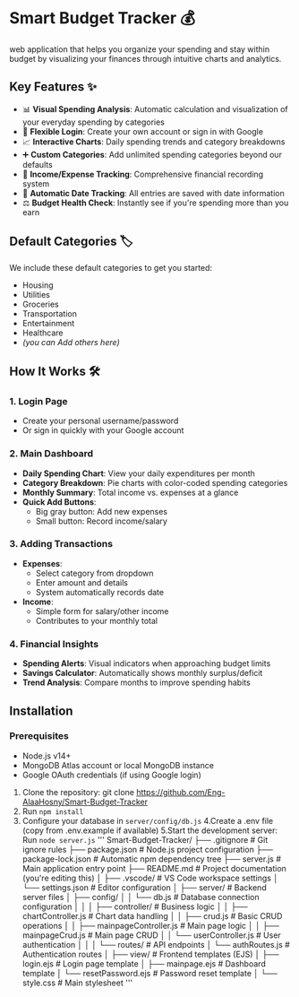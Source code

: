 # Smart Budget Tracker 💰
 web application that helps you organize your spending and stay within budget by visualizing your finances through intuitive charts and analytics.

## Key Features ✨

- 📊 **Visual Spending Analysis**: Automatic calculation and visualization of your everyday spending by categories
- 🔐 **Flexible Login**: Create your own account or sign in with Google
- 📈 **Interactive Charts**: Daily spending trends and category breakdowns
- ➕ **Custom Categories**: Add unlimited spending categories beyond our defaults
- 💸 **Income/Expense Tracking**: Comprehensive financial recording system
- 📅 **Automatic Date Tracking**: All entries are saved with date information
- ⚖️ **Budget Health Check**: Instantly see if you're spending more than you earn

## Default Categories 🏷️
We include these default categories to get you started:
- Housing
- Utilities
- Groceries
- Transportation
- Entertainment
- Healthcare
- *(you can Add others here)*

## How It Works 🛠️

### 1. Login Page
- Create your personal username/password
- Or sign in quickly with your Google account

### 2. Main Dashboard
- **Daily Spending Chart**: View your daily expenditures per month
- **Category Breakdown**: Pie charts with color-coded spending categories
- **Monthly Summary**: Total income vs. expenses at a glance
- **Quick Add Buttons**:
  - Big gray button: Add new expenses
  - Small button: Record income/salary

### 3. Adding Transactions
- **Expenses**:
  - Select category from dropdown
  - Enter amount and details
  - System automatically records date
- **Income**:
  - Simple form for salary/other income
  - Contributes to your monthly total

### 4. Financial Insights
- **Spending Alerts**: Visual indicators when approaching budget limits
- **Savings Calculator**: Automatically shows monthly surplus/deficit
- **Trend Analysis**: Compare months to improve spending habits




## Installation

### Prerequisites
- Node.js v14+
- MongoDB Atlas account or local MongoDB instance
- Google OAuth credentials (if using Google login)

1. Clone the repository: git clone https://github.com/Eng-AlaaHosny/Smart-Budget-Tracker
2. Run `npm install`
3. Configure your database in `server/config/db.js`
4.Create a .env file (copy from .env.example if available)
5.Start the development server:
 Run `node server.js`
'''
Smart-Budget-Tracker/
├── .gitignore                 # Git ignore rules
├── package.json               # Node.js project configuration
├── package-lock.json          # Automatic npm dependency tree
├── server.js                  # Main application entry point
├── README.md                  # Project documentation (you're editing this)
│
├── .vscode/                   # VS Code workspace settings
│   └── settings.json          # Editor configuration
│
├── server/                    # Backend server files
│   ├── config/
│   │   └── db.js              # Database connection configuration
│   │
│   ├── controller/            # Business logic
│   │   ├── chartController.js # Chart data handling
│   │   ├── crud.js            # Basic CRUD operations
│   │   ├── mainpageController.js # Main page logic
│   │   ├── mainpageCrud.js    # Main page CRUD
│   │   └── userController.js  # User authentication
│   │
│   └── routes/                # API endpoints
│       └── authRoutes.js      # Authentication routes
│
├── view/                      # Frontend templates (EJS)
│   ├── login.ejs              # Login page template
│   ├── mainpage.ejs           # Dashboard template
│   └── resetPassword.ejs      # Password reset template
│
└── style.css                  # Main stylesheet
'''

